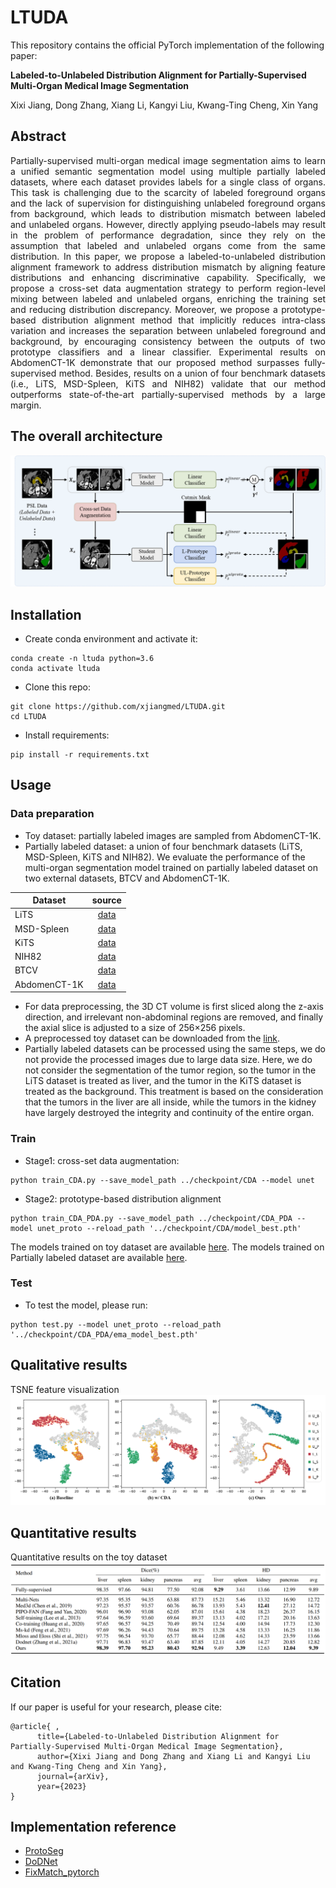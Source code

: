 # LTUDA

This repository contains the official PyTorch implementation of the following paper:

**Labeled-to-Unlabeled Distribution Alignment for Partially-Supervised Multi-Organ Medical Image Segmentation**

Xixi Jiang, Dong Zhang, Xiang Li, Kangyi Liu, Kwang-Ting Cheng, Xin Yang

## Abstract
<p align="justify">
Partially-supervised multi-organ medical image segmentation aims to learn a unified semantic segmentation model using multiple partially labeled datasets, where each dataset provides labels for a single class of organs. This task is challenging due to the scarcity of labeled foreground organs and the lack of supervision for distinguishing unlabeled foreground organs from background, which leads to distribution mismatch between labeled and unlabeled organs. However, directly applying pseudo-labels may result in the problem of performance degradation, since they rely on the assumption that labeled and unlabeled organs come from the same distribution. In this paper, we propose a labeled-to-unlabeled distribution alignment framework to address distribution mismatch by aligning feature distributions and enhancing discriminative capability. Specifically, we propose a cross-set data augmentation strategy to perform region-level mixing between labeled and unlabeled organs, enriching the training set and reducing distribution discrepancy. Moreover, we propose a prototype-based distribution alignment method that implicitly reduces intra-class variation and increases the separation between unlabeled foreground and background, by encouraging consistency between the outputs of two prototype classifiers and a linear classifier. Experimental results on AbdomenCT-1K demonstrate that our proposed method surpasses fully-supervised method. Besides, results on a union of four benchmark datasets (i.e., LiTS, MSD-Spleen, KiTS and NIH82) validate that our method outperforms state-of-the-art partially-supervised methods by a large margin.

## The overall architecture
![image](https://github.com/xjiangmed/LTUDA/blob/main/imgs/framework.png)

## Installation

- Create conda environment and activate it:
```
conda create -n ltuda python=3.6
conda activate ltuda
```
- Clone this repo:
```
git clone https://github.com/xjiangmed/LTUDA.git
cd LTUDA
```
- Install requirements:
```
pip install -r requirements.txt
```

## Usage
### Data preparation
- Toy dataset: partially labeled images are sampled from AbdomenCT-1K.
- Partially labeled dataset: a union of four benchmark datasets (LiTS, MSD-Spleen, KiTS and NIH82).
We evaluate the performance of the multi-organ segmentation model trained on partially labeled dataset on two external datasets, BTCV and AbdomenCT-1K.

Dataset | source
--- | :---:
LiTS | [data](https://competitions.codalab.org/competitions/17094)
MSD-Spleen | [data](http://medicaldecathlon.com/)
KiTS | [data](https://kits19.grand-challenge.org/data/)
NIH82 | [data](https://wiki.cancerimagingarchive.net/display/Public/Pancreas-CT)
BTCV  | [data](https://www.synapse.org/#!Synapse:syn3193805/wiki/217753)
AbdomenCT-1K | [data](https://zenodo.org/record/7860267#.ZFEMBnZBy3A)
- For data preprocessing, the 3D CT volume is first sliced along the z-axis direction, and irrelevant non-abdominal regions are removed, and finally the axial slice is adjusted to a size of 256×256 pixels.
- A preprocessed toy dataset can be downloaded from the [link](https://drive.google.com/file/d/1d9Y6zJoYXG8Anzug3oeERYLK-4mu69XN/view?usp=sharing). 
- Partially labeled datasets can be processed using the same steps, we do not provide the processed images due to large data size. Here, we do not consider the segmentation of the tumor region, so the tumor in the LiTS dataset is treated as liver, and the tumor in the KiTS dataset is treated as the background. This treatment is based on the consideration that the tumors in the liver are all inside, while the tumors in the kidney have largely destroyed the integrity and continuity of the entire organ.

### Train 
- Stage1: cross-set data augmentation:
```
python train_CDA.py --save_model_path ../checkpoint/CDA --model unet 
```
- Stage2: prototype-based distribution alignment
```
python train_CDA_PDA.py --save_model_path ../checkpoint/CDA_PDA --model unet_proto --reload_path '../checkpoint/CDA/model_best.pth' 
```
The models trained on toy dataset are available [here](https://drive.google.com/file/d/1YGoWS8bFAUYmxjP9cRjMq8C37C0npuyA/view?usp=sharing).
The models trained on Partially labeled dataset are available [here](https://drive.google.com/file/d/1nsz5GEJtkwcw0FYw8x7NpmL2KX-D2-5l/view?usp=sharing).

### Test
- To test the model, please run:
```
python test.py --model unet_proto --reload_path '../checkpoint/CDA_PDA/ema_model_best.pth'
```

## Qualitative results
TSNE feature visualization
![image](https://github.com/xjiangmed/LTUDA/blob/main/imgs/tsne.png)
## Quantitative results
Quantitative results on the toy dataset
![image](https://github.com/xjiangmed/LTUDA/blob/main/imgs/toy_results.jpg)

## Citation
If our paper is useful for your research, please cite:
```
@article{ ,
      title={Labeled-to-Unlabeled Distribution Alignment for Partially-Supervised Multi-Organ Medical Image Segmentation}, 
      author={Xixi Jiang and Dong Zhang and Xiang Li and Kangyi Liu and Kwang-Ting Cheng and Xin Yang},
      journal={arXiv},
      year={2023}
}
```

## Implementation reference
- [ProtoSeg](https://github.com/tfzhou/ProtoSeg)
- [DoDNet](https://github.com/jianpengz/DoDNet)
- [FixMatch_pytorch](https://github.com/valencebond/FixMatch_pytorch)



